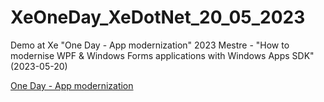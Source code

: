 # XeOneDay_XeDotNet_20_05_2023

Demo at Xe "One Day - App modernization" 2023 Mestre - "How to modernise WPF & Windows Forms applications with Windows Apps SDK" (2023-05-20)

[One Day - App modernization](https://www.xedotnet.org/eventi/one-day-app-modernization/)
